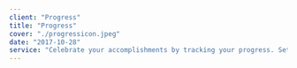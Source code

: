 ```yaml
---
client: "Progress"
title: "Progress"
cover: "./progressicon.jpeg"
date: "2017-10-28"
service: "Celebrate your accomplishments by tracking your progress. Setting goals is important!"
---
```


